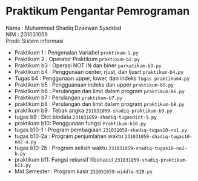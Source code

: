 # Praktikum Pengantar Pemrograman

<div> Nama : Muhammad Shadiq Dzakwan Syaddad</div>
<div> NIM  : 231031059</div>
<div> Prodi: Sistem informasi</div>

* Praktikum 1  : Pengenalan Variabel `praktikum-1.py`
* Praktikum 2  : Operator Praktikum `praktikum-b2.py`
* Praktikum b3 : Operasi NOT IN dan biner `parkatikum-b3.py`
* Praktikum b4 : Penggunaan center, rjust, dan ljusrt `praktikum-b4.py`
* Tugas b4     : Penggunaan upper, lower, dan indeks `Tugas praktikum4.py`
* Praktikum b5 : Pengguanaan indeks dan upper `praktikum-b5.py`
* Praktikum b6 : Perulangan dan limit dalam program `praktikum-b6.py`
* Praktikum b7 : Perulangan `praktikum-b7.py`
* praktikum b8 : Perulangan dan limit dalam program `praktikum-b8.py`
* praktikum b9 : Tebak angka `231031059-shadiq-praktikum-b9.py`
* tugas b9     : Dict biodata `231031059-shadiq-tugasdict-9.py`
* praktikum b10: Penggunaan fungsi `Praktikum-b10.py`
* tugas b10-1  : Program pembagiaan `231031059-shadiq-tugas10-no1.py`
* tugas b10-2a : Program penjumlahan waktu `231031059-shadiq-tugas10-no2-a.py`
* tugas b10-2b : Program selisih waktu `231031059-shadiq-tugas10-no2-b.py`
* praktikum b11: Fungsi rekursif fibonacci `231031059-shadiq-praktikum-b11.py`
* Mid Semester : Program kasir `231031059-middle-SIB.py`
